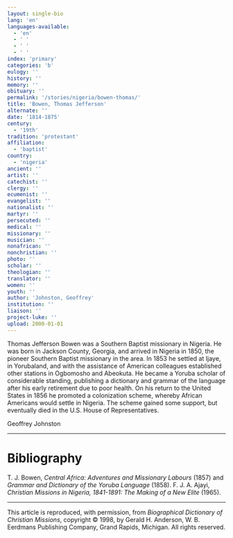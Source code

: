 ```yaml
---
layout: single-bio
lang: 'en'
languages-available:
  - 'en'
  - ' '
  - ' '
  - ' '
index: 'primary'
categories: 'b'
eulogy: ''
history: ''
memory: ''
obituary: ''
permalink: '/stories/nigeria/bowen-thomas/'
title: 'Bowen, Thomas Jefferson'
alternate: ''
date: '1814-1875'
century:
  - '19th'
tradition: 'protestant'
affiliation:
  - 'baptist'
country:
  - 'nigeria'
ancient: ''
artist: ''
catechist: ''
clergy: ''
ecumenist: ''
evangelist: ''
nationalist: ''
martyr: ''
persecuted: ''
medical: ''
missionary: ''
musician: ''
nonafrican: ''
nonchristian: ''
photo: ''
scholar: ''
theologian: ''
translator: ''
women: ''
youth: ''
author: 'Johnston, Geoffrey'
institution: ''
liaison: ''
project-luke: ''
upload: 2000-01-01
---
```



Thomas Jefferson Bowen was a Southern Baptist missionary in Nigeria. He was born in Jackson County, Georgia, and arrived in Nigeria in 1850, the pioneer Southern Baptist missionary in the area. In 1853 he settled at Ijaye, in Yorubaland, and with the assistance of American colleagues established other stations in Ogbomosho and Abeokuta. He became a Yoruba scholar of considerable standing, publishing a dictionary and grammar of the language after his early retirement due to poor health. On his return to the United States in 1856 he promoted a colonization scheme, whereby African Americans would settle in Nigeria. The scheme gained some support, but eventually died in the U.S. House of Representatives.

Geoffrey Johnston

---

# Bibliography

T. J. Bowen, *Central Africa: Adventures and Missionary Labours* (1857) and *Grammar and Dictionary of the Yoruba Language* (1858). F. J. A. Ajayi, *Christian Missions in Nigeria, 1841-1891: The Making of a New Elite* (1965).

---

This article is reproduced, with permission, from *Biographical Dictionary of Christian Missions*, copyright © 1998, by Gerald H. Anderson, W. B. Eerdmans Publishing Company, Grand Rapids, Michigan. All rights reserved.